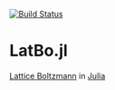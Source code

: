 [![Build Status](https://travis-ci.org/UCL/LatBo.jl.svg)](https://travis-ci.org/UCL/LatBo.jl)
# LatBo.jl

[Lattice
Boltzmann](http://www.scholarpedia.org/article/Lattice_Boltzmann_Method) in
[Julia](http://julialang.org/)



